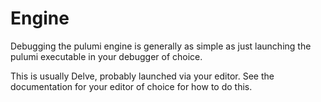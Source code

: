 # Engine

Debugging the pulumi engine is generally as simple as just launching the pulumi
executable in your debugger of choice.

This is usually Delve, probably launched via your editor.  See the
documentation for your editor of choice for how to do this.
